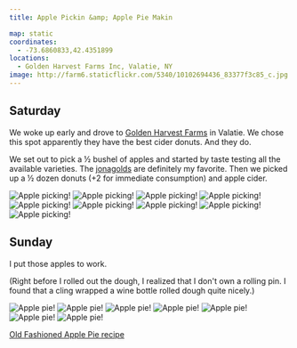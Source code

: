 ```yaml
---
title: Apple Pickin &amp; Apple Pie Makin

map: static
coordinates:
  - -73.6860833,42.4351899
locations:
  - Golden Harvest Farms Inc, Valatie, NY
image: http://farm6.staticflickr.com/5340/10102694436_83377f3c85_c.jpg
---
```


## Saturday

We woke up early and drove to [Golden Harvest Farms](http://goldenharvestfarms.com/) in Valatie. We chose this spot apparently they have the best cider donuts. And they do.

We set out to pick a &frac12; bushel of apples and started by taste testing all the available varieties. The [jonagolds](http://en.wikipedia.org/wiki/Jonagold) are definitely my favorite. Then we picked up a &frac12; dozen donuts (+2 for immediate consumption) and apple cider.

<div class="photos">

<img src="http://farm6.staticflickr.com/5340/10102694436_83377f3c85_c.jpg" class="pop-out" alt="Apple picking!">
<img src="http://farm6.staticflickr.com/5515/10102654325_a56b0c1559_c.jpg" class="img-thirds" alt="Apple picking!">
<img src="http://farm4.staticflickr.com/3668/10102661795_6b36612381_c.jpg" class="img-thirds" alt="Apple picking!">
<img src="http://farm6.staticflickr.com/5527/10102718066_a5eeaaf22c_c.jpg" class="img-thirds" alt="Apple picking!">
<img src="http://farm3.staticflickr.com/2838/10102645964_ef3883488e_c.jpg" class="pop-out" alt="Apple picking!">
<img src="http://farm8.staticflickr.com/7340/10102746423_fb666543af_c.jpg" class="img-half" alt="Apple picking!">
<img src="http://farm6.staticflickr.com/5480/10102690765_8754acf3bf_c.jpg" class="img-half" alt="Apple picking!">
<img src="http://farm6.staticflickr.com/5457/10102753196_97c9ccfa95_c.jpg" class="img-half" alt="Apple picking!">
<img src="http://farm8.staticflickr.com/7344/10102666454_5744048d1f_c.jpg" class="img-half" alt="Apple picking!">
</div>

## Sunday

I put those apples to work.

(Right before I rolled out the dough, I realized that I don't own a rolling pin. I found that a cling wrapped a wine bottle rolled dough quite nicely.)

<div class="photos">

<img src="http://farm8.staticflickr.com/7416/10120984453_253b5eb02c_c.jpg" class="img-split-tall" alt="Apple pie!">
<img src="https://c1.staticflickr.com/4/3755/10120832675_84a12004cb_b.jpg" class="img-split-wide" alt="Apple pie!">
<img src="http://farm6.staticflickr.com/5466/10120826985_38924b6bbd_c.jpg" class="img-half" alt="Apple pie!">
<img src="http://farm3.staticflickr.com/2891/10120967183_dfae2114dd_c.jpg" class="img-half" alt="Apple pie!">
<img src="http://farm8.staticflickr.com/7398/10120822025_27d975af0d_c.jpg" class="img-half" alt="Apple pie!">
<img src="http://farm4.staticflickr.com/3779/10120798284_321b954379_c.jpg" class="img-half" alt="Apple pie!">
<img src="http://farm8.staticflickr.com/7368/10120973273_56d6b117bd_c.jpg" class="pop-out" alt="Apple pie!">
</div>

[Old Fashioned Apple Pie recipe](http://www.marthastewart.com/344255/old-fashioned-apple-pie)

